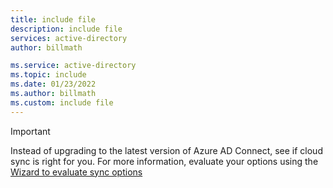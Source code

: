 ```yaml
---
title: include file
description: include file
services: active-directory
author: billmath

ms.service: active-directory
ms.topic: include
ms.date: 01/23/2022
ms.author: billmath
ms.custom: include file
---
```


> [!IMPORTANT]
> Instead of upgrading to the latest version of Azure AD Connect, see if cloud sync is right for you. 
> For more information, evaluate your options using the [Wizard to evaluate sync options](https://setup.microsoft.com/azure/add-or-sync-users-to-azure-ad)



